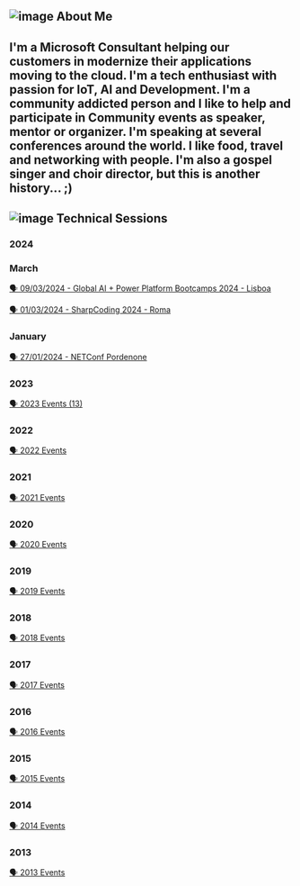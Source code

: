 ## ![image](https://user-images.githubusercontent.com/1767160/178777448-d5dee178-d461-4746-bf16-b1e85a2ed8b0.png) About Me ##

I'm a Microsoft Consultant helping our customers in modernize their applications moving to the cloud.
I'm a tech enthusiast with passion for **IoT**, **AI** and **Development**. I'm a community addicted person and I like to help and participate in Community events as speaker, mentor or organizer.
I'm speaking at several conferences around the world.
I like food, travel and networking with people.
I'm also a gospel singer and choir director, but this is another history... ;) 
----

## ![image](https://user-images.githubusercontent.com/1767160/178779745-c97c9f62-3301-4f48-8ade-ae3d302cf018.png) Technical Sessions

### 2024

### March
<p>
<a href="https://github.com/dpcons/DPCons/blob/main/TechSessions/20240309-GAI-PPB24Lisboa.md"> 🗣️ 09/03/2024 - Global AI + Power Platform Bootcamps 2024 - Lisboa
</a>
</p>

<p>
<a href="https://github.com/dpcons/DPCons/blob/main/TechSessions/20240301-SharpCoding24-Roma.md"> 🗣️ 01/03/2024 - SharpCoding  2024 - Roma
</a>
</p>


### January
<p>
<a href="https://github.com/dpcons/DPCons/blob/main/TechSessions/20240127-NETConfPN.md"> 🗣️ 27/01/2024 - NETConf Pordenone
</a>
</p>

### 2023

<p>
<a href="https://github.com/dpcons/DPCons/blob/main/TechSessions/2023YearSummary.md"> 
🗣️ 2023 Events (13)
</a>
</p>


### 2022

<p>
<a href="https://github.com/dpcons/DPCons/blob/main/TechSessions/2022YearSummary.md"> 
🗣️ 2022 Events
</a>
</p>


### 2021

<p>
<a href="https://github.com/dpcons/DPCons/blob/main/TechSessions/2021YearSummary.md"> 
🗣️ 2021 Events
</a>
</p>

### 2020

<p>
<a href="https://github.com/dpcons/DPCons/blob/main/TechSessions/2020YearSummary.md"> 
🗣️ 2020 Events
</a>
</p>

### 2019

<p>
<a href="https://github.com/dpcons/DPCons/blob/main/TechSessions/2019YearSummary.md"> 
🗣️ 2019 Events
</a>
</p>

### 2018

<p>
<a href="https://github.com/dpcons/DPCons/blob/main/TechSessions/2018YearSummary.md"> 
🗣️ 2018 Events
</a>
</p>

### 2017

<p>
<a href="https://github.com/dpcons/DPCons/blob/main/TechSessions/2017YearSummary.md"> 
🗣️ 2017 Events
</a>
</p>

### 2016

<p>
<a href="https://github.com/dpcons/DPCons/blob/main/TechSessions/2016YearSummary.md"> 
🗣️ 2016 Events
</a>
</p>

### 2015

<p>
<a href="https://github.com/dpcons/DPCons/blob/main/TechSessions/2015YearSummary.md"> 
🗣️ 2015 Events
</a>
</p>

### 2014

<p>
<a href="https://github.com/dpcons/DPCons/blob/main/TechSessions/2014YearSummary.md"> 
🗣️ 2014 Events
</a>
</p>

### 2013

<p>
<a href="https://github.com/dpcons/DPCons/blob/main/TechSessions/2013YearSummary.md"> 
🗣️ 2013 Events
</a>
</p>


<!--
**dpcons/DPCons** is a ✨ _special_ ✨ repository because its `README.md` (this file) appears on your GitHub profile.

Here are some ideas to get you started:

- 🔭 I’m currently working on ...
- 🌱 I’m currently learning ...
- 👯 I’m looking to collaborate on ...
- 🤔 I’m looking for help with ...
- 💬 Ask me about ...
- 📫 How to reach me: ...
- 😄 Pronouns: ...
- ⚡ Fun fact: ...
-->
